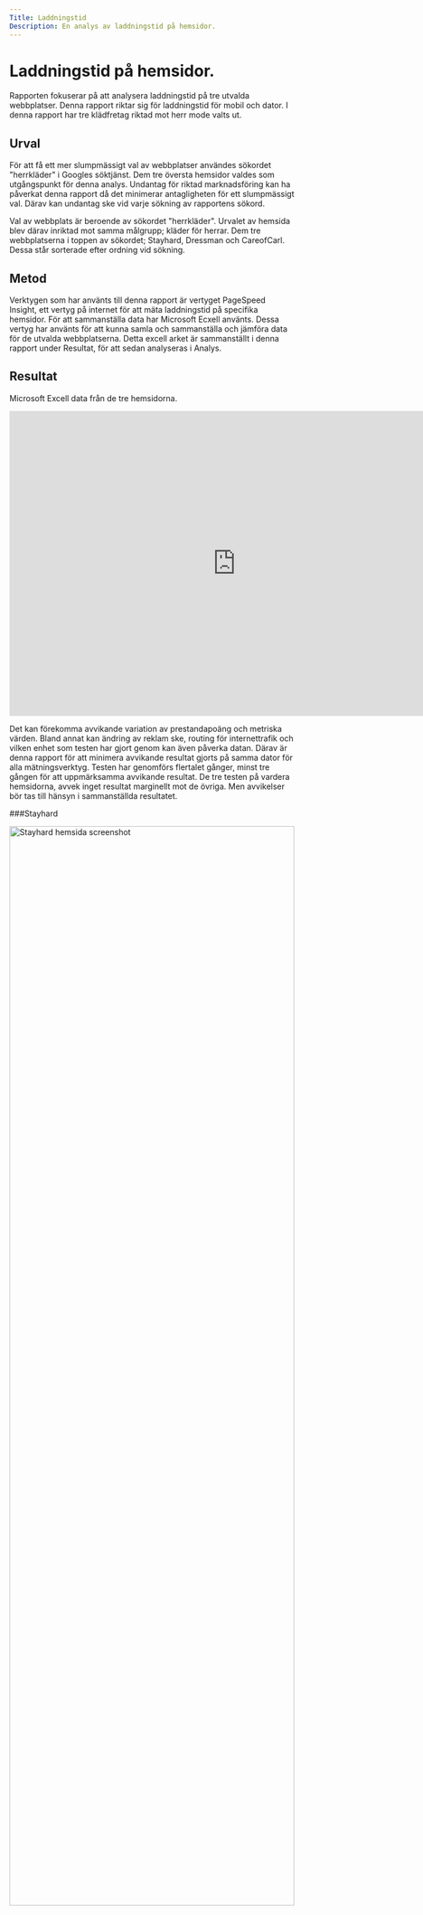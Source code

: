 ```yaml
---
Title: Laddningstid
Description: En analys av laddningstid på hemsidor. 
---
```


Laddningstid på hemsidor.
=======================

Rapporten fokuserar på att analysera laddningstid på tre utvalda webbplatser. Denna rapport riktar sig för laddningstid för mobil och dator. I denna rapport har tre klädfretag riktad mot herr mode valts ut. 

Urval
-----------------------

För att få ett mer slumpmässigt val av webbplatser användes sökordet "herrkläder" i Googles söktjänst. Dem tre översta hemsidor valdes som utgångspunkt för denna analys. Undantag för riktad marknadsföring kan ha påverkat denna rapport då det minimerar antagligheten för ett slumpmässigt val. Därav kan undantag ske vid varje sökning av rapportens sökord.

Val av webbplats är beroende av sökordet "herrkläder". Urvalet av hemsida blev därav inriktad mot samma målgrupp; kläder för herrar. Dem tre webbplatserna i toppen av sökordet; Stayhard, Dressman och CareofCarl. Dessa står sorterade efter ordning vid sökning.

Metod
-----------------------

Verktygen som har använts till denna rapport är vertyget PageSpeed Insight, ett vertyg på internet för att mäta laddningstid på specifika hemsidor. För att sammanställa data har Microsoft Ecxell använts. Dessa vertyg har använts för att kunna samla och sammanställa och jämföra data för de utvalda webbplatserna. Detta excell arket är sammanställt i denna rapport under Resultat, för att sedan analyseras i Analys.

Resultat
-----------------------
Microsoft Excell data från de tre hemsidorna.
<iframe width="800" height="540" frameborder="0" scrolling="no" src="https://studentbth-my.sharepoint.com/personal/anbj21_student_bth_se/_layouts/15/Doc.aspx?sourcedoc={8e0f8b1b-42b9-4804-be34-4690f289f392}&action=embedview&wdAllowInteractivity=False&wdHideGridlines=True&wdHideHeaders=True&wdDownloadButton=True&wdInConfigurator=True"></iframe>

Det kan förekomma avvikande variation av prestandapoäng och metriska värden. Bland annat kan ändring av reklam ske, routing för internettrafik och vilken enhet som testen har gjort genom kan även påverka datan. Därav är denna rapport för att minimera avvikande resultat gjorts på samma dator för alla mätningsverktyg. Testen har genomförs flertalet gånger, minst tre gången för att uppmärksamma avvikande resultat. De tre testen på vardera hemsidorna, avvek inget resultat marginellt mot de övriga. Men avvikelser bör tas till hänsyn i sammanställda resultatet. 

###Stayhard
<table>
    <a href="https://www.stayhard.se/">
        <img alt="Stayhard hemsida screenshot" src="http://localhost:8080/dbwebb-kurser/design/me/portfolio/assets/img/stayhard.png" style="width:100%; height:70%;" >
    </a>  
</table>
Enligt PageSpeed Insight får hemsidan resultatet inte godkänt vid test av viktiga webbvärden. Varken i kategori mobil eller dator. Detta beskriver en vägledning för kvalitetssignaler som är avgörande för att leverera en bra upplevelse för användaren på hemsidan. PageSpeed Insight rekommenderar sidan att omedelbart reducera JavaScript som inte används samt reducera CSS som inte används för att göra tidsbesparing på laddningstid. Verktyget påpekar även att bilder bör användas med rätt storlek. PageSpeed Insight beskriver, "Minska mobildataförbrukningen och förbättra inläsningstiden genom att skicka bilder i rätt storlek.". Detta påpekar verktyget bör åtgärdas på en gång för att göra en tidsbesparing på hemsidan. Diagnotiska förbättringar beskrivs bland annat som att minska påverkan från tredjepartkod. Kod från tretton tredjeparter uppmärksammas. Verktyget rekommenderar att låta denna kod läsas in efter att sidans huvudinnehåll har lästs in. Undvik document.write() påpekas även. Detta menar verktyget fördröjer användare med långsam anslutning med tiotalssekunder med script som infogas dynamiskt. PageSpeed Insight menar även att dem bör minska körtiden för JavaScript. Dem rekommenderar även arr begränsa antaler förfrågningar, se punkten Requests under kategorin Inspektera Mozilla. 

###Dressman
<table>
    <a href="https://dressmann.com/sv/">
        <img alt="Dressman hemsida screenshot" src="http://localhost:8080/dbwebb-kurser/design/me/portfolio/assets/img/dressman.png" style="width:100%; height:70%;" >
    </a>  
</table>
Enligt PageSpeed Insight får hemsidan resultatet godkänt vid test av viktiga webbvärden. Både i kategori mobil och dator. Dem påpekar att hemsidan bör ta bort resurser som blockerar redneringen. Lösning på detta är att infoga nödvändig JS-/CSS-kod direkt på sidan och skjut upp inläsningen av JS-kod/formatmallar som är mindre viktiga. Sedan att reducera både CSS och JavaScript som inte används. Dem påpekar även att skjuta upp inläsningen av bilder som inte visas på skärmen efter att alla viktiga resurser genom lat inläsning. Detta kommer att göra att interaktiva tillståndet kommer att minska. Dessa fyra punkter rekomenderar PageSpeed Insight att hemsidan bör åtgärda på en gång för tidsbesparing på laddningstiden. Sedan påpekas även den diagnostiska ändringarna som skulle förbättra laddningstiden. Genom att minska påverkar från tredjepartskod. Fyra tredjeparter uppmärksammas. Passiva lyssnare används inte för att förbättra rullningsprestanda. Alla bilder har inte width och height. PageSpeed Insight påpekar även att hemsidan har ett onödigt stort DOM-träd. PageSpeet Insight belyser "En stor DOM leder till att minnesförbrukning ökar, formatberäkningarna förlängs och att kostsamma flödesuppdateringar för layouten produceras.". Minska körtiden för JavaScript. 

###CareofCarl
<table>
    <a href="https://www.careofcarl.se/">
        <img alt="CarofCarl hemsida screenshot" src="http://localhost:8080/dbwebb-kurser/design/me/portfolio/assets/img/carl.png" style="width:100%; height:70%;" >
    </a>  
</table>
Enligt PageSpeed Insight får hemsidan resultatet inte godkänt vid test av viktiga webbvärden. Varken i kategori mobil eller dator. PageSpeed Insight rekommenderar sidan att omedelbart reducera JavaScript som inte används samt reducera CSS som inte används för att göra tidsbesparing på laddningstid. Diagnotiska värden beskriver bland annat minska nätverksbelastningen som hemsidan har för användaren. Se punkten Media under verktyget Inspektera Mozilla. CareofCarl är det enda av de tre hemsidorna som använder Media filer. 16,90 MB av totala se punkten All, 19.95 MB och efter att ha rullat ner till sidans bott 22,19MB. Det motsvarar 84% av startsida och 76% efter nedrullning av den totala överföringen av filer till besökaren. PageSpeed Insight påpekar just dessa filer under kategorin Media att detta har ett starkt samband med lång inläsningstid. Passiva lyssnare används inte för att förbättra rullningsprestanda. Alla bildelement har inte width och height, arton element uppmärksammas. PageSpeed Insight påpekar även att hemsidan har ett onödigt stort DOM-träd.

Analys
-----------------------
Data från verktyget Inspektera använder CareofCarl betydligt mer överföringar än Stayhard och Dressman som båda har en betydande lägre storlek på öveföringar. Dem tre hemsidorna har en undefärlig ökning på 2 MB från sidans start till sidans bott. Men CareofCarl har en betydanade större grundstorlek på överföringar. Se punkt All. Som nämnt tidigare i resultat, rubrik CareofCarl, är CareofCarl det enda företaget som använder sig av Media genom video på startsidan. 16,90 MB av totalen är Mediafiler. Av hemsidans total består 76% av alla överföringar Mediafiler. Detta gör att datan är betydande större hos företaget än hos Stayhard eller Dressman. Däremot är Stayhard det företag som använder störst överföring av bilder, se punkt Images. Detta är ingen avsevärd marginell skillnad. Dressman är det företaget med mest förfrågningar, se punkt Requests medan stayhard är den med minst.

Genom att belysa PageSpeed Insight prestandapoäng och metriska data och dess rekommendationer kan fler likheter finnas mellan dem tre hemsidorna. Dressman är dock det enda föetaget enligt PageSpeeds långsiktiga mätverk som är godkänt, medans dem andra två blev underkända. Dock finns det flera likheter mellan dem tre hemsidorna som dem kan göra för att förbättra sin laddningstid. Alla tre hemsidorna rekommenderas att reducera både JavaScript och CSS för att förbättra hemsidorna. Både CareofCarl och Stayhard bör minska körtiden för JavaScript. PageSpeed Insight menar att alla tre företagen bör se över sina bilder. Dressman och CareofCarl har inte alla bilder width och height. Medan Stayhard bör använda rätt storlek på sina bilder. Både Stayhard och Dressman bör minska påverkan från tredjepartskoder. Stayhard belysts ha tio tredjeparter mer än Dressman.

Slutligen bör det belysas skillnader på alla tre hemsidor att laddningstiden på dator är betydligt bättre än på mobil. Detta gäller alla tre sidor. 
Men som slutsats anses Dressman som Stayhard som vinnare i laddningstid. Dressman tätt bakom och CareofCarl som sämst. 


Referenser
-----------------------
Google Developers (2021). PageSpeed Insight [Verktyg online]. https://pagespeed.web.dev/  [2021-12-02] 

Mozilla Firefox (2019). Inspektera [Tillägg till webbläsare]. [2021-12-02] 

Webbplatser: <br>
CareOfCarl (2021). CareofCarl. https://www.careofcarl.se/ [2021-12-02] 

Dressman (2021). Dressman. https://dressmann.com/sv/ [2021-12-02] 

Stayhard (2021). Stayhard. https://www.stayhard.se/ [2021-12-02] 


Övrigt
-----------------------

Anna Berg 2021